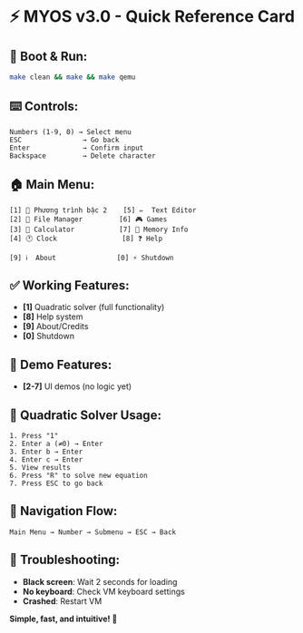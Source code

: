 # ⚡ MYOS v3.0 - Quick Reference Card

## 🚀 **Boot & Run:**
```bash
make clean && make && make qemu
```

## ⌨️ **Controls:**
```
Numbers (1-9, 0) → Select menu
ESC               → Go back  
Enter             → Confirm input
Backspace         → Delete character
```

## 🏠 **Main Menu:**
```
[1] 📐 Phương trình bậc 2    [5] ✏️  Text Editor
[2] 📁 File Manager         [6] 🎮 Games  
[3] 🧮 Calculator           [7] 💾 Memory Info
[4] 🕐 Clock                [8] ❓ Help

[9] ℹ️  About               [0] ⚡ Shutdown
```

## ✅ **Working Features:**
- **[1]** Quadratic solver (full functionality)
- **[8]** Help system
- **[9]** About/Credits  
- **[0]** Shutdown

## 🔄 **Demo Features:**
- **[2-7]** UI demos (no logic yet)

## 📐 **Quadratic Solver Usage:**
```
1. Press "1" 
2. Enter a (≠0) → Enter
3. Enter b → Enter  
4. Enter c → Enter
5. View results
6. Press "R" to solve new equation
7. Press ESC to go back
```

## 🎯 **Navigation Flow:**
```
Main Menu → Number → Submenu → ESC → Back
```

## 🚨 **Troubleshooting:**
- **Black screen**: Wait 2 seconds for loading
- **No keyboard**: Check VM keyboard settings
- **Crashed**: Restart VM

**Simple, fast, and intuitive! 🎊** 